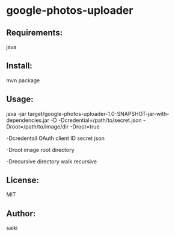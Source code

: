 google-photos-uploader
======================

Requirements:
-------------
java

Install:
--------
mvn package

Usage:
--------
java -jar target/google-photos-uploader-1.0-SNAPSHOT-jar-with-dependencies.jar -D
-Dcredential=/path/to/secret.json -Droot=/path/to/image/dir -Droot=true

-Dcredentail
  OAuth client ID secret json

-Droot
  image root directory

-Drecursive
  directory walk recursive

License:
--------
MIT

Author:
-------
saiki
